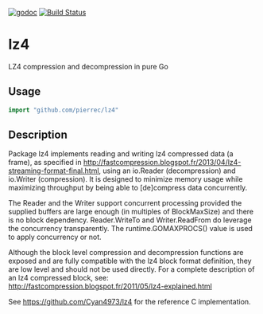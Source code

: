[![godoc](https://godoc.org/github.com/pierrec/lz4?status.png)](https://godoc.org/github.com/pierrec/lz4)
[![Build Status](https://travis-ci.org/pierrec/lz4.svg?branch=master)](https://travis-ci.org/pierrec/lz4)

# lz4
LZ4 compression and decompression in pure Go

## Usage

```go
import "github.com/pierrec/lz4"
```

## Description

Package lz4 implements reading and writing lz4 compressed data (a frame),
as specified in http://fastcompression.blogspot.fr/2013/04/lz4-streaming-format-final.html,
using an io.Reader (decompression) and io.Writer (compression).
It is designed to minimize memory usage while maximizing throughput by being able to
[de]compress data concurrently.

The Reader and the Writer support concurrent processing provided the supplied buffers are
large enough (in multiples of BlockMaxSize) and there is no block dependency.
Reader.WriteTo and Writer.ReadFrom do leverage the concurrency transparently.
The runtime.GOMAXPROCS() value is used to apply concurrency or not.

Although the block level compression and decompression functions are exposed and are fully compatible
with the lz4 block format definition, they are low level and should not be used directly.
For a complete description of an lz4 compressed block, see:
http://fastcompression.blogspot.fr/2011/05/lz4-explained.html

See https://github.com/Cyan4973/lz4 for the reference C implementation.
